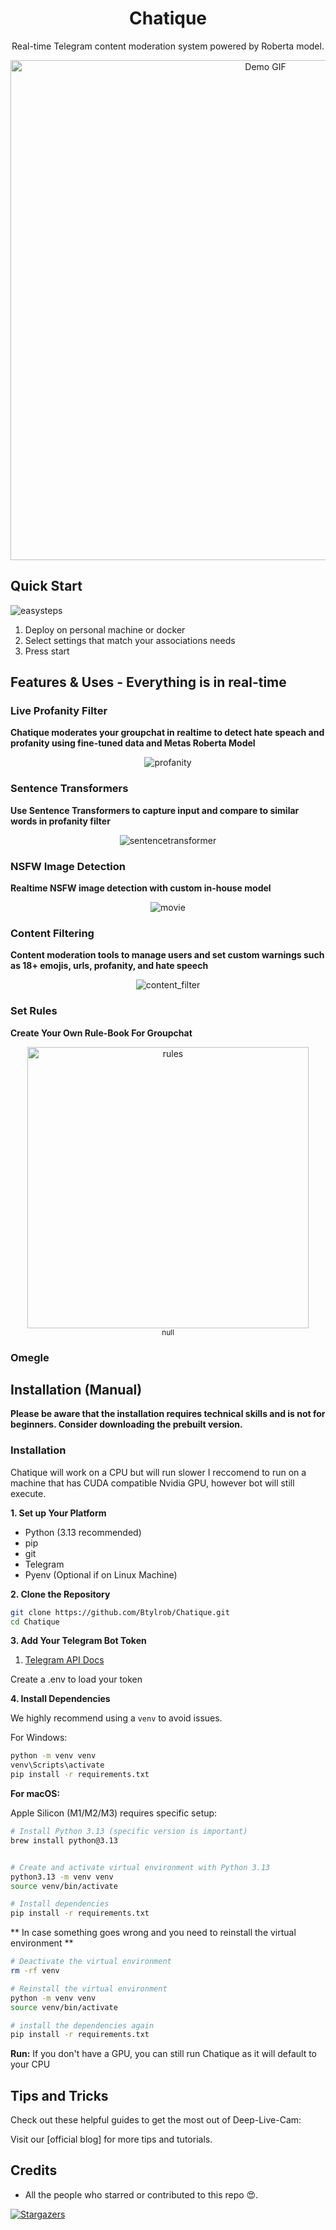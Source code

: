<h1 align="center">Chatique</h1>

<p align="center">
  Real-time Telegram content moderation system powered by Roberta model.
</p>


<p align="center">
  <img src="media/demo.gif" alt="Demo GIF" width="800">
</p>

## Quick Start
![easysteps]()
1. Deploy on personal machine or docker
2. Select settings that match your associations needs
3. Press start

## Features & Uses - Everything is in real-time

### Live Profanity Filter

**Chatique moderates your groupchat in realtime to detect hate speach and profanity using fine-tuned data and Metas Roberta Model**

<p align="center">
  <img src="media/profanity.gif" alt="profanity">
</p>

### Sentence Transformers

**Use Sentence Transformers to capture input and compare to similar words in profanity filter**

<p align="center">
  <img src="media/sentencetransformer.git" alt="sentencetransformer">
</p>

### NSFW Image Detection

**Realtime NSFW image detection with custom in-house model**

<p align="center">
  <img src="media/NSFW.gif" alt="movie">
</p>

### Content Filtering

**Content moderation tools to manage users and set custom warnings such as 18+ emojis, urls, profanity, and hate speech**

<p align="center">
  <img src="media/content_filter.gif" alt="content_filter">
</p>

### Set Rules

**Create Your Own Rule-Book For Groupchat**

<p align="center">
  <img src="media/rules.gif" alt="rules" width="450"> 
  <br>
  <sub>null</sub>
</p>

### Omegle


## Installation (Manual)

**Please be aware that the installation requires technical skills and is not for beginners. Consider downloading the prebuilt version.**

### Installation

Chatique will work on a CPU but will run slower I reccomend to run on a machine that has CUDA compatible Nvidia GPU, however bot will still execute.

**1. Set up Your Platform**

-   Python (3.13 recommended)
-   pip
-   git
-   Telegram
-   Pyenv (Optional if on Linux Machine)

**2. Clone the Repository**

```bash
git clone https://github.com/Btylrob/Chatique.git
cd Chatique
```

**3. Add Your Telegram Bot Token**

1. [Telegram API Docs](https://core.telegram.org/)

Create a .env to load your token

**4. Install Dependencies**

We highly recommend using a `venv` to avoid issues.

For Windows:
```bash
python -m venv venv
venv\Scripts\activate
pip install -r requirements.txt
```

**For macOS:**

Apple Silicon (M1/M2/M3) requires specific setup:

```bash
# Install Python 3.13 (specific version is important)
brew install python@3.13


# Create and activate virtual environment with Python 3.13
python3.13 -m venv venv
source venv/bin/activate

# Install dependencies
pip install -r requirements.txt
```

** In case something goes wrong and you need to reinstall the virtual environment **

```bash
# Deactivate the virtual environment
rm -rf venv

# Reinstall the virtual environment
python -m venv venv
source venv/bin/activate

# install the dependencies again
pip install -r requirements.txt
```

**Run:** If you don't have a GPU, you can still run Chatique as it will default to your CPU


## Tips and Tricks

Check out these helpful guides to get the most out of Deep-Live-Cam:


Visit our [official blog] for more tips and tutorials.


## Credits


-   All the people who starred or contributed to this repo 😍.

[![Stargazers](https://reporoster.com/stars/Btylrob/Chatique)](https://github.com/hacksider/Deep-Live-Cam/stargazers)



